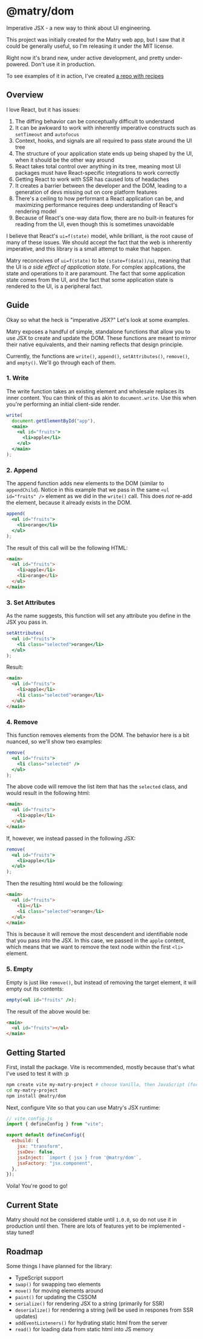 # @matry/dom

Imperative JSX - a new way to think about UI engineering.

This project was initially created for the Matry web app,
but I saw that it could be generally useful, so I'm releasing it under the MIT license.

Right now it's brand new, under active development, and pretty under-powered.
Don't use it in production.

To see examples of it in action, I've created [a repo with recipes](https://github.com/matry/dom-recipes)

## Overview

I love React, but it has issues:

1. The diffing behavior can be conceptually difficult to understand
2. It can be awkward to work with inherently imperative constructs such as `setTimeout` and `autofocus`
3. Context, hooks, and signals are all required to pass state around the UI tree
4. The structure of your application state ends up being shaped by the UI, when it should be the other way around
5. React takes total control over anything in its tree, meaning most UI packages must have React-specific integrations to work correctly
6. Getting React to work with SSR has caused lots of headaches
7. It creates a barrier between the developer and the DOM, leading to a generation of devs missing out on core platform features
8. There's a ceiling to how performant a React application can be, and maximizing performance requires deep understanding of React's rendering model
9. Because of React's one-way data flow, there are no built-in features for reading from the UI, even though this is sometimes unavoidable

I believe that React's `ui=f(state)` model, while brilliant, is the root cause of many of these issues.
We should accept the fact that the web is inherently imperative, and this library is a small attempt to make that happen.

Matry reconceives of `ui=f(state)` to be `(state=f(data))/ui`,
meaning that the UI is _a side effect of application state_.
For complex applications, the state and operations to it are paramount.
The fact that some application state comes from the UI,
and the fact that some application state is rendered to the UI,
is a peripheral fact.

## Guide

Okay so what the heck is "imperative JSX?"
Let's look at some examples.

Matry exposes a handful of simple, standalone functions that allow you to use JSX to create and update the DOM.
These functions are meant to mirror their native equivalents, and their naming reflects that design principle.

Currently, the functions are `write()`, `append()`, `setAttributes()`, `remove()`, and `empty()`.
We'll go through each of them.

### 1. Write

The write function takes an existing element and wholesale replaces its inner content.
You can think of this as akin to `document.write`.
Use this when you're performing an initial client-side render.

```jsx
write(
  document.getElementById("app"),
  <main>
    <ul id="fruits">
      <li>apple</li>
    </ul>
  </main>
);
```

### 2. Append

The append function adds new elements to the DOM (similar to `appendChild`).
Notice in this example that we pass in the same `<ul id="fruits" />` element as we did in the `write()` call.
This does _not_ re-add the element, because it already exists in the DOM.

```jsx
append(
  <ul id="fruits">
    <li>orange</li>
  </ul>
);
```

The result of this call will be the following HTML:

```html
<main>
  <ul id="fruits">
    <li>apple</li>
    <li>orange</li>
  </ul>
</main>
```

### 3. Set Attributes

As the name suggests, this function will set any attribute you define in the JSX you pass in.

```jsx
setAttributes(
  <ul id="fruits">
    <li class="selected">orange</li>
  </ul>
);
```

Result:

```html
<main>
  <ul id="fruits">
    <li>apple</li>
    <li class="selected">orange</li>
  </ul>
</main>
```

### 4. Remove

This function removes elements from the DOM.
The behavior here is a bit nuanced, so we'll show two examples:

```jsx
remove(
  <ul id="fruits">
    <li class="selected" />
  </ul>
);
```

The above code will remove the list item that has the `selected` class,
and would result in the following html:

```html
<main>
  <ul id="fruits">
    <li>apple</li>
  </ul>
</main>
```

If, however, we instead passed in the following JSX:

```jsx
remove(
  <ul id="fruits">
    <li>apple</li>
  </ul>
);
```

Then the resulting html would be the following:

```html
<main>
  <ul id="fruits">
    <li></li>
    <li class="selected">orange</li>
  </ul>
</main>
```

This is because it will remove the most descendent and identifiable node that you pass into the JSX.
In this case, we passed in the `apple` content, which means that we want to remove the text node within the first `<li>` element.

### 5. Empty

Empty is just like `remove()`, but instead of removing the target element, it will empty out its contents:

```jsx
empty(<ul id="fruits" />);
```

The result of the above would be:

```html
<main>
  <ul id="fruits"></ul>
</main>
```

## Getting Started

First, install the package.
Vite is recommended, mostly because that's what I've used to test it with :p

```bash
npm create vite my-matry-project # choose Vanilla, then JavaScript (for now)
cd my-matry-project
npm install @matry/dom
```

Next, configure Vite so that you can use Matry's JSX runtime:

```js
// vite.config.js
import { defineConfig } from "vite";

export default defineConfig({
  esbuild: {
    jsx: "transform",
    jsxDev: false,
    jsxInject: `import { jsx } from '@matry/dom'`,
    jsxFactory: "jsx.component",
  },
});
```

Voila! You're good to go!

## Current State

Matry should not be considered stable until `1.0.0`,
so do not use it in production until then.
There are lots of features yet to be implemented - stay tuned!

## Roadmap

Some things I have planned for the library:

- TypeScript support
- `swap()` for swapping two elements
- `move()` for moving elements around
- `paint()` for updating the CSSOM
- `serialize()` for rendering JSX to a string (primarily for SSR)
- `deserialize()` for rendering a string (will be used in respones from SSR updates)
- `addEventListeners()` for hydrating static html from the server
- `read()` for loading data from static html into JS memory
